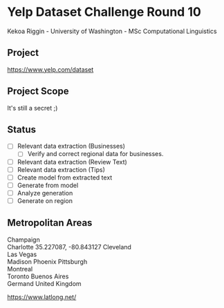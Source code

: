 # Yelp Dataset Challenge Round 10

Kekoa Riggin - University of Washington - MSc Computational Linguistics

## Project

https://www.yelp.com/dataset

## Project Scope

It's still a secret ;)

## Status


- [ ] Relevant data extraction (Businesses)
  - [ ] Verify and correct regional data for businesses.
- [ ] Relevant data extraction (Review Text)
- [ ] Relevant data extraction (Tips)
- [ ] Create model from extracted text
- [ ] Generate from model
- [ ] Analyze generation
- [ ] Generate on region

## Metropolitan Areas

Champaign	 
Charlotte	35.227087, -80.843127
Cleveland	
Las Vegas	
Madison	
Phoenix	
Pittsburgh	
Montreal	
Toronto	
Buenos Aires	
Germand	
United Kingdom	

https://www.latlong.net/
